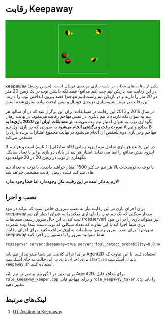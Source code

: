 # رقابت Keepaway

![](/docs/2D/FA/challenge/img/keepaway.jpg)

[keepaway](https://en.wikipedia.org/wiki/Keep_away) (*خرس وسط*) یکی از رقابت‌های جذاب در شبیه‌سازی دوبعدی فوتبال است. در این رقابت سه بازیکن تیم چپ (تیم مدافع) قصد نگه داشتن توپ در یک زمین 20 متر در 20 متر را دارند و دو بازیکن تیم راست(تیم مهاجم) قصد بیرون انداختن توپ را دارند. این رقابت بر بستر شبیه‌سازی دوبعدی فوتبال و بیس ایجنت پیاده سازی شده است.

در سال 2016 و 2015 این رقابت در مسابقات ایران اپن برگزار شد که در آن سالها هر تیم به عنوان نگه دارنده با تیم دیگری در نقش مهاجم رقابت می‌نمود. در نهایت زمان نگهداری توپ به عنوان امتیاز تیم ثبت می‌شد. **در مسابقات ایران اپن 2020 بازی‌ها به صورت رفت و برگشتی انجام می‌شود** به صورتی که در بازی اول تیم A مدافع و تیم B مهاجم و در بازی دوم بلعکس آن انجام می‌شود در نهایت مجموع امتیازات برنده بازی را مشخص می‌کند. 

در این رقابت هر بازی شامل سه اپیزود زمانی 500 سایکلی(۵۰ ثانیه) است و هر تیم 3 اپیزود نقش مدافع را ایفا می نماید. امتیاز هر تیم در پایان دو بازی برابر با تعداد سایکل نگهداری از توپ در زمین 20 در 20 خواهد بود.

با توجه به توضیحات بالا هر تیم حداکثر 1500 امتیاز خواهند داشت. با توجه به تعداد تیم های شرکت کننده روش رقابت مشخص خواهد شد.

**لازم به ذکر است در این رقابت تکل وجود دارد اما خطا وجود ندارد!**

## نصب و اجرا

برای اجرای بازی در این رقابت نیاز به نصب سروری خاص است که بتواند در مود keepaway مقدار سیکلی که یک تیم توپ را نگهداری میکند را به عنوان امتیاز آن تیم ثبت کند. با این حال سرور رسمی مسابقات (rcssserver) نیز میتواند بازی را در این مود برای شما اجرا کند با این تفاوت که تعداد سیکلی که توپ دست شما بوده شمرده نمی‌شود! برای نصب سرور رسمی مسابقات به [اینجا](/2D/FA/basic/install) مراجعه کنید. برای اجرای رقابت keepaway شما میتوانید سرور را با دستور زیر اجرا کنید.

```bash
rcssserver server::keepaway=true server::foul_detect_probability=0.0 server::use_offside=false
```

برای اجرای کلاینت نیز شما میتوانید از تیم پایه [Agent2D](/2D/FA/basic/install) استفاده کنید. با این تفاوت که برای اجرای بازی در این حالت به جای اسکریپت `start.sh`  باید از اسکریپت `keepaway.sh` استفاده کنید.

برای تغییر در الگوریتم پیشفرض تیم پایه Agent2D، برای مدافع فایل `role_keepaway_keeper.cpp` و برای مهاجم فایل `role_keepaway_taker.cpp` را باید تغییر دهید.



## لینک‌های مرتبط

1. [UT AustinVila Keepaway](https://www.cs.utexas.edu/~AustinVilla/sim/keepaway/)